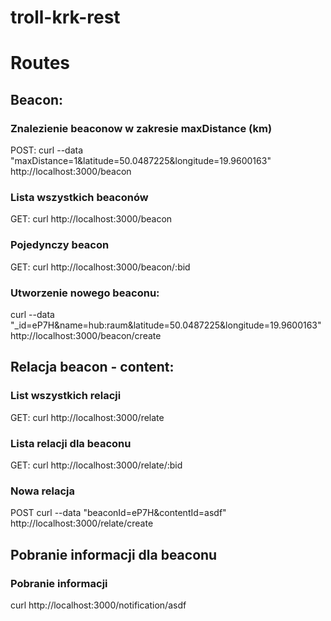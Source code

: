 # troll-krk-rest

# Routes

## Beacon:

### Znalezienie beaconow w zakresie maxDistance (km)
POST:
curl --data "maxDistance=1&latitude=50.0487225&longitude=19.9600163" http://localhost:3000/beacon

### Lista wszystkich beaconów
GET:
curl http://localhost:3000/beacon

### Pojedynczy beacon
GET:
curl http://localhost:3000/beacon/:bid

### Utworzenie nowego beaconu:
curl --data "_id=eP7H&name=hub:raum&latitude=50.0487225&longitude=19.9600163" http://localhost:3000/beacon/create


## Relacja beacon - content:

### List wszystkich relacji
GET:
curl http://localhost:3000/relate


### Lista relacji dla beaconu
GET:
curl http://localhost:3000/relate/:bid

### Nowa relacja
POST
curl --data "beaconId=eP7H&contentId=asdf" http://localhost:3000/relate/create


## Pobranie informacji dla beaconu

### Pobranie informacji

curl http://localhost:3000/notification/asdf
